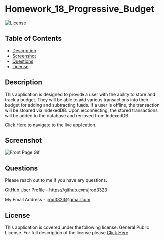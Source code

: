 # Homework_18_Progressive_Budget

[![License](https://img.shields.io/badge/license-GPL%20v%203.0-green)](https://choosealicense.com/licenses/gpl-3.0/)

## Table of Contents 

* [Description](#description)
* [Screenshot](#screenshot)
* [Questions](#questions)
* [License](#license)

## Description 

This application is designed to provide a user with the ability to store and track a budget. They will be able to add various transactions into their budget for adding and subtracting funds.  If a user is offline, the transaction will be stoared via IndexedDB.  Upon reconnecting, the stored transactions will be added to the database and removed from IndexedDB.

[Click Here](https://jared-budget-tracker.herokuapp.com/) to navigate to the live application. 

## Screenshot

![Front Page Gif](./public/assets/budget.gif)

## Questions

Please reach out to me if you have any questions.

GitHub User Profile - https://github.com/jrod3323

My Email Address - jrod3323@gmail.com


## License

This application is covered under the following license: General Public License.  For full description of the license please [Click Here](https://choosealicense.com/licenses/gpl-3.0/)